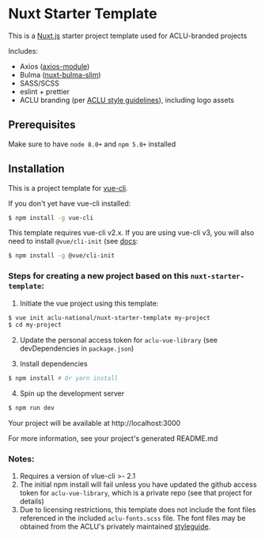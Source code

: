 # Nuxt Starter Template

This is a [Nuxt.js](https://github.com/nuxt/nuxt.js) starter project template used for ACLU-branded projects

Includes:

- Axios ([axios-module](https://github.com/nuxt-community/axios-module))
- Bulma ([nuxt-bulma-slim](https://github.com/mustardamus/nuxt-bulma-slim))
- SASS/SCSS
- eslint + prettier
- ACLU branding (per [ACLU style guidelines](https://aclu-national.github.io/style/)), including logo assets

## Prerequisites

Make sure to have `node 8.0+` and `npm 5.0+` installed

## Installation

This is a project template for [vue-cli](https://github.com/vuejs/vue-cli).

If you don't yet have vue-cli installed:

```bash
$ npm install -g vue-cli
```

This template requires vue-cli v2.x. If you are using vue-cli v3, you will also need to install `@vue/cli-init` (see [docs](https://cli.vuejs.org/guide/creating-a-project.html#pulling-2-x-templates-legacy):

```bash
$ npm install -g @vue/cli-init
```

### Steps for creating a new project based on this `nuxt-starter-template`:

1. Initiate the vue project using this template:

``` bash
$ vue init aclu-national/nuxt-starter-template my-project
$ cd my-project
```

2. Update the personal access token for `aclu-vue-library` (see devDependencies in `package.json`)

3. Install dependencies

``` bash
$ npm install # Or yarn install
```

4. Spin up the development server

``` bash
$ npm run dev
```

Your project will be available at http://localhost:3000

For more information, see your project's generated README.md

### Notes:

1. Requires a version of vlue-cli >- 2.1
2. The initial npm install will fail unless you have updated the github access token for `aclu-vue-library`, which is a private repo (see that project for details)
3. Due to licensing restrictions, this template does not include the font files referenced in the included `aclu-fonts.scss` file.  The font files may be obtained from the ACLU's privately maintained [styleguide](https://github.com/aclu-national/style).
